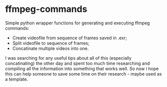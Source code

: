 # ffmpeg-commands
Simple python wrapper functions for generating and executing ffmpeg commands:
* Create videofile from sequence of frames saved in .exr;
* Split videofile to sequence of frames;
* Concatinate multiple videos into one.

I was searching for any useful tips about all of this (especially concatinating) the other day and spent too much time researching and compiling all the information into  something that works well. So now i hope this can help someone to save some time on their research - maybe used as a template.
